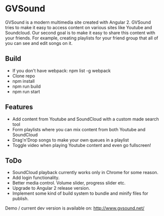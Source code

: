 # GVSound

GVSound is a modern multimedia site created with Angular 2. GVSound tries to make it easy to access content on various sites like Youtube
and Soundcloud. Our second goal is to make it easy to share this content with your friends. For example, creating playlists for your friend group that all of you can see and edit songs on it.

## Build
- If you don't have webpack: npm list -g webpack
- Clone repo
- npm install
- npm run build
- npm run start

## Features
- Add content from Youtube and SoundCloud with a custom made search tool
- Form playlists where you can mix content from both Youtube and SoundCloud
- Drag'n'Drop songs to make your own queues in a playlist
- Toggle video when playing Youtube content and even go fullscreen!

## ToDo
- SoundCloud playback currently works only in Chrome for some reason.
- Add login functionality.
- Better media control. Volume slider, progress slider etc.
- Upgrade to Angular 2 release version.
- Implement some kind of build system to bundle and minify files for publish.

Demo / current dev version is available on: http://www.gvsound.net/

